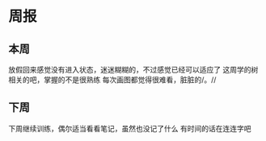 # 周报

## 本周
放假回来感觉没有进入状态，迷迷糊糊的，不过感觉已经可以适应了
这周学的树相关的吧，掌握的不是很熟练
每次画图都觉得很难看，脏脏的/。//
## 下周

下周继续训练，偶尔适当看看笔记，虽然也没记了什么
有时间的话在连连字吧

